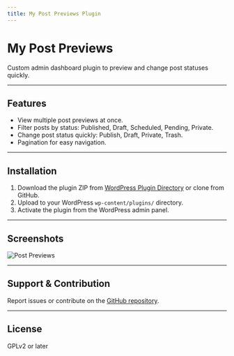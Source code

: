 ```yaml
---
title: My Post Previews Plugin
---
```


# My Post Previews

Custom admin dashboard plugin to preview and change post statuses quickly.

---

## Features

- View multiple post previews at once.
- Filter posts by status: Published, Draft, Scheduled, Pending, Private.
- Change post status quickly: Publish, Draft, Private, Trash.
- Pagination for easy navigation.

---

## Installation

1. Download the plugin ZIP from [WordPress Plugin Directory](https://wordpress.org/plugins/your-plugin-slug/) or clone from GitHub.
2. Upload to your WordPress `wp-content/plugins/` directory.
3. Activate the plugin from the WordPress admin panel.

---

## Screenshots

![Post Previews](assets/screenshot.png)

---

## Support & Contribution

Report issues or contribute on the [GitHub repository](https://github.com/burhangltekin/wppostpreviews).

---

## License

GPLv2 or later
